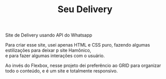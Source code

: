 
<header>
  <h1> Seu Delivery </h1>
</header>

<span>
  Site de Delivery usando API do Whatsapp
</span>

<p>
  Para criar esse site, usei apenas HTML e CSS puro, fazendo algumas estilizações para deixar p site Hamônico, <br>
  e para fazer algumas interações com o usuário.
</p>
<p>
  Ao invés do Flexbox, nesse projeto dei preferêncio ao GRID para organizar todo o conteúdo, e é um site e totalmente responsivo. <br>
</p>
  
  
